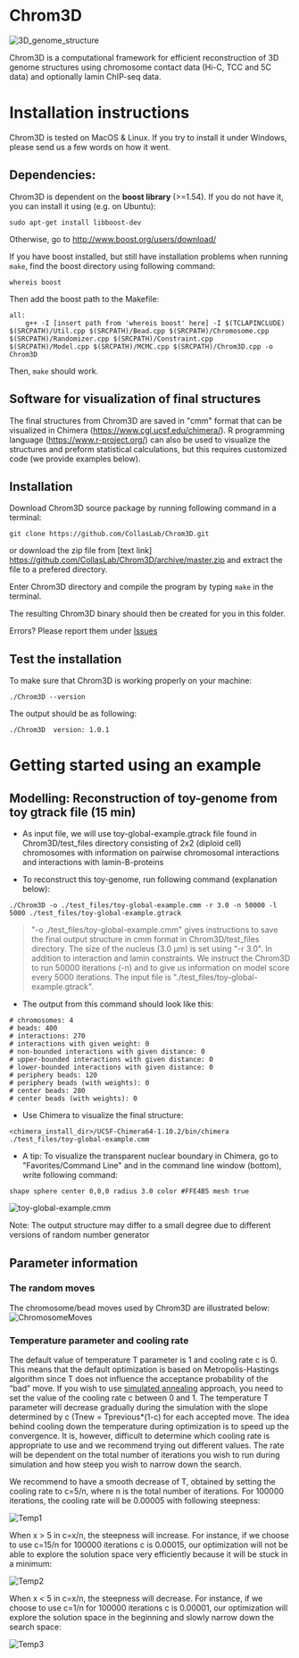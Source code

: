 # Chrom3D
![3D_genome_structure](http://collaslab.org/wp-content/uploads/2016/11/3D_model_illustration_hic.png)

Chrom3D is a computational framework for efficient reconstruction of 3D genome structures using chromosome contact data (Hi-C, TCC and 5C data) and optionally lamin ChIP-seq data.  



# Installation instructions
Chrom3D is tested on MacOS & Linux. If you try to install it under Windows, please send us a few words on how it went.  


## Dependencies:
Chrom3D is dependent on the **boost library** (>=1.54). If you do not have it,  you can install it using (e.g. on Ubuntu):

`sudo apt-get install libboost-dev`

Otherwise, go to http://www.boost.org/users/download/

If you have boost installed, but still have installation problems when running `make`, find the boost directory using following command:

`whereis boost`

Then add the boost path to the Makefile:
```
all:
    g++ -I [insert path from 'whereis boost' here] -I $(TCLAPINCLUDE) $(SRCPATH)/Util.cpp $(SRCPATH)/Bead.cpp $(SRCPATH)/Chromosome.cpp $(SRCPATH)/Randomizer.cpp $(SRCPATH)/Constraint.cpp $(SRCPATH)/Model.cpp $(SRCPATH)/MCMC.cpp $(SRCPATH)/Chrom3D.cpp -o Chrom3D
```

Then, `make` should work.


## Software for visualization of final structures
The final structures from Chrom3D are saved in "cmm" format that can be visualized in Chimera (https://www.cgl.ucsf.edu/chimera/). R programming language (https://www.r-project.org/) can also be used to visualize the structures and preform statistical calculations, but this requires customized code (we provide examples below).  


## Installation
Download Chrom3D source package by running following command in a terminal:

`git clone https://github.com/CollasLab/Chrom3D.git`

or download the zip file from [text link] https://github.com/CollasLab/Chrom3D/archive/master.zip and extract the file to a prefered directory.

Enter Chrom3D directory and compile the program by typing `make` in the terminal.

The resulting Chrom3D binary should then be created for you in this folder.

Errors?  Please report them under [Issues](https://github.com/CollasLab/Chrom3D/issues)


## Test the installation
To make sure that Chrom3D is working properly on your machine:

`./Chrom3D --version`

The output should be as following:

`./Chrom3D  version: 1.0.1`


# Getting started using an example

## Modelling: Reconstruction of toy-genome from toy gtrack file (15 min)
* As input file, we will use toy-global-example.gtrack file found in Chrom3D/test_files directory consisting of 2x2 (diploid cell) chromosomes with information on pairwise chromosomal interactions and interactions with lamin-B-proteins

* To reconstruct this toy-genome, run following command (explanation below):

`./Chrom3D -o ./test_files/toy-global-example.cmm -r 3.0 -n 50000 -l 5000 ./test_files/toy-global-example.gtrack`

> "-o ./test_files/toy-global-example.cmm" gives instructions to save the final output structure in cmm format in Chrom3D/test_files directory. The size of the nucleus (3.0 µm) is set using "-r 3.0". In addition to interaction and lamin constraints. We instruct the Chrom3D to run 50000 iterations (-n) and to give us information on model score every 5000 iterations. The input file is "./test_files/toy-global-example.gtrack".

* The output from this command should look like this:


```
# chromosomes: 4
# beads: 400
# interactions: 270
# interactions with given weight: 0
# non-bounded interactions with given distance: 0
# upper-bounded interactions with given distance: 0
# lower-bounded interactions with given distance: 0
# periphery beads: 120
# periphery beads (with weights): 0
# center beads: 280
# center beads (with weights): 0

```

* Use Chimera to visualize the final structure:

`<chimera_install_dir>/UCSF-Chimera64-1.10.2/bin/chimera ./test_files/toy-global-example.cmm`


* A tip: To visualize the transparent nuclear boundary in Chimera, go to "Favorites/Command Line" and in the command line window (bottom), write following command:

`shape sphere center 0,0,0 radius 3.0 color #FFE4B5 mesh true`  

![toy-global-example.cmm](http://folk.uio.no/tmali/git_ups/test_image2.jpg)

Note: The output structure may differ to a small degree due to different versions of random number generator

## Parameter information

### The random moves

The chromosome/bead moves used by Chrom3D are illustrated below:
![ChromosomeMoves](http://collaslab.org/wp-content/uploads/2016/11/RandomMoves.png)

### Temperature parameter and cooling rate
The default value of temperature T parameter is 1 and cooling rate c is 0. This means that the default optimization is based on Metropolis-Hastings algorithm since T does not influence the acceptance probability of the “bad” move. If you wish to use [simulated annealing](https://en.wikipedia.org/wiki/Simulated_annealing) approach, you need to set the value of the cooling rate c between 0 and 1. The temperature T parameter will decrease gradually during the simulation with the slope determined by c (Tnew = Tprevious*(1-c) for each accepted move. The idea behind cooling down the temperature during optimization is to speed up the convergence. It is, however, difficult to determine which cooling rate is appropriate to use and we recommend trying out different values. The rate will be dependent on the total number of iterations you wish to run during simulation and how steep you wish to narrow down the search.

We recommend to have a smooth decrease of T, obtained by setting the cooling rate to c=5/n, where n is the total number of iterations. For 100000 iterations, the cooling rate will be 0.00005 with following steepness:

![Temp1](http://collaslab.org/wp-content/uploads/2016/11/Temp1.png)

When x > 5 in c=x/n, the steepness will increase. For instance, if we choose to use c=15/n for 100000 iterations c is 0.00015, our optimization will not be able to explore the solution space very efficiently because it will be stuck in a minimum:

![Temp2](http://collaslab.org/wp-content/uploads/2016/11/Temp2.png)

When x < 5 in c=x/n, the steepness will decrease. For instance, if we choose to use c=1/n for 100000 iterations c is 0.00001, our optimization will explore the solution space in the beginning and slowly narrow down the search space:

![Temp3](http://collaslab.org/wp-content/uploads/2016/11/Temp3.png)
